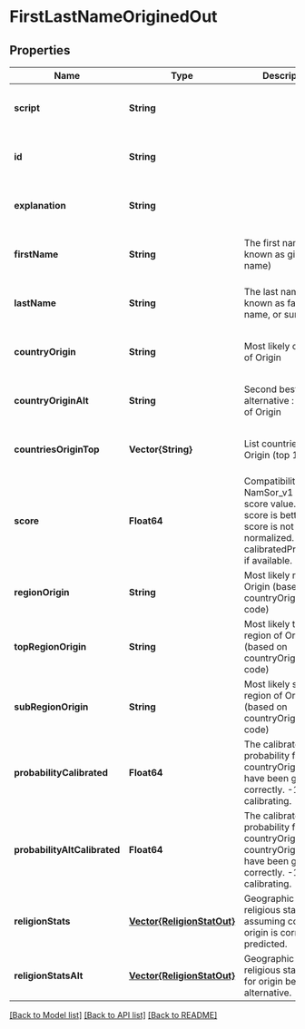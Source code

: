 # FirstLastNameOriginedOut


## Properties
Name | Type | Description | Notes
------------ | ------------- | ------------- | -------------
**script** | **String** |  | [optional] [default to nothing]
**id** | **String** |  | [optional] [default to nothing]
**explanation** | **String** |  | [optional] [default to nothing]
**firstName** | **String** | The first name (also known as given name) | [optional] [default to nothing]
**lastName** | **String** | The last name (also known as family name, or surname) | [optional] [default to nothing]
**countryOrigin** | **String** | Most likely country of Origin | [optional] [default to nothing]
**countryOriginAlt** | **String** | Second best alternative : country of Origin | [optional] [default to nothing]
**countriesOriginTop** | **Vector{String}** | List countries of Origin (top 10) | [optional] [default to nothing]
**score** | **Float64** | Compatibility to NamSor_v1 Origin score value. Higher score is better, but score is not normalized. Use calibratedProbability if available.  | [optional] [default to nothing]
**regionOrigin** | **String** | Most likely region of Origin (based on countryOrigin ISO2 code) | [optional] [default to nothing]
**topRegionOrigin** | **String** | Most likely top region of Origin (based on countryOrigin ISO2 code) | [optional] [default to nothing]
**subRegionOrigin** | **String** | Most likely sub region of Origin (based on countryOrigin ISO2 code) | [optional] [default to nothing]
**probabilityCalibrated** | **Float64** | The calibrated probability for countryOrigin to have been guessed correctly. -1 &#x3D; still calibrating.  | [optional] [default to nothing]
**probabilityAltCalibrated** | **Float64** | The calibrated probability for countryOrigin OR countryOriginAlt to have been guessed correctly. -1 &#x3D; still calibrating.  | [optional] [default to nothing]
**religionStats** | [**Vector{ReligionStatOut}**](ReligionStatOut.md) | Geographic religious statistics, assuming country of origin is correctly predicted. | [optional] [default to nothing]
**religionStatsAlt** | [**Vector{ReligionStatOut}**](ReligionStatOut.md) | Geographic religious statistics, for origin best alternative. | [optional] [default to nothing]


[[Back to Model list]](../README.md#models) [[Back to API list]](../README.md#api-endpoints) [[Back to README]](../README.md)


